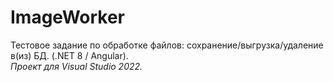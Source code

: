 # ImageWorker
Тестовое задание по обработке файлов: сохранение/выгрузка/удаление в(из) БД. (.NET 8 / Angular). <br/>
*Проект для Visual Studio 2022.*
